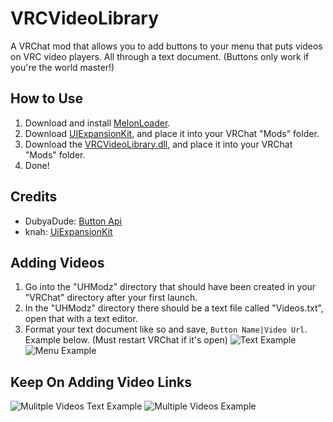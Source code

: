 # VRCVideoLibrary
 A VRChat mod that allows you to add buttons to your menu that puts videos on VRC video players. All through a text document. (Buttons only work if you're the world master!)

 ## How to Use
1. Download and install [MelonLoader](https://github.com/HerpDerpinstine/MelonLoader).
2. Download [UIExpansionKit](https://github.com/knah/VRCMods/releases/tag/updates-2020-08-08), and place it into your VRChat "Mods" folder.
3. Download the [VRCVideoLibrary.dll](https://github.com/UshioHiko/VRCVideoLibrary/releases/tag/V0.2.0), and place it into your VRChat "Mods" folder.
4. Done!

## Credits
- DubyaDude: [Button Api](https://github.com/DubyaDude/RubyButtonAPI)
- knah: [UiExpansionKit](https://github.com/knah/VRCMods)

## Adding Videos
1. Go into the "UHModz" directory that should have been created in your "VRChat" directory after your first launch.
2. In the "UHModz" directory there should be a text file called "Videos.txt", open that with a text editor.
3. Format your text document like so and save, `Button Name|Video Url`. Example below. (Must restart VRChat if it's open)
![Text Example](https://cdn.discordapp.com/attachments/735644395436638219/758484334507589652/TextExample.png)
![Menu Example](https://cdn.discordapp.com/attachments/735644395436638219/758484331273912370/MenuExample.png)

## Keep On Adding Video Links
![Mulitple Videos Text Example](https://cdn.discordapp.com/attachments/735644395436638219/758714302559158272/BigTextExample.png)
![Multiple Videos Example](https://cdn.discordapp.com/attachments/735644395436638219/758691645415096320/Big_Example.png)
